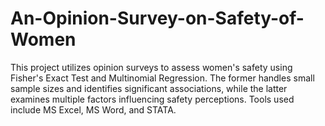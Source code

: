 # An-Opinion-Survey-on-Safety-of-Women
This project utilizes opinion surveys to assess women's safety using Fisher's Exact Test and Multinomial Regression. The former handles small sample sizes and identifies significant associations, while the latter examines multiple factors influencing safety perceptions. Tools used include MS Excel, MS Word, and STATA.
